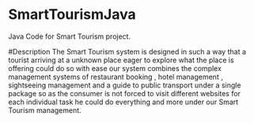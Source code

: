 # SmartTourismJava
Java Code for Smart Tourism project.

#Description
The Smart Tourism system is designed in such a way that a tourist arriving at a unknown place eager to explore what the place is offering could do so with ease our system combines the complex management systems of restaurant booking , hotel management , sightseeing management and a guide to public transport under a single package so as the consumer is not forced to visit different websites for each individual task he could do everything and more under our Smart Tourism management.
